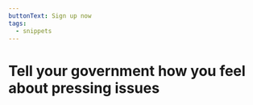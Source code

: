 ```yaml
---
buttonText: Sign up now
tags:
  - snippets
---
```

# Tell your government how you feel about pressing issues